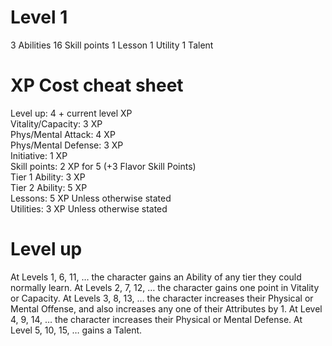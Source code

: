 # Level 1
3 Abilities
16 Skill points
1 Lesson
1 Utility
1 Talent

# XP Cost cheat sheet  
Level up: 4 + current level XP  
Vitality/Capacity: 3 XP  
Phys/Mental Attack: 4 XP  
Phys/Mental Defense: 3 XP  
Initiative: 1 XP  
Skill points: 2 XP for 5 (+3 Flavor Skill Points)  
Tier 1 Ability: 3 XP  
Tier 2 Ability: 5 XP  
Lessons: 5 XP Unless otherwise stated  
Utilities: 3 XP Unless otherwise stated

# Level up
At Levels 1, 6, 11, … the character gains an Ability of any tier they could normally learn.
At Levels 2, 7, 12, … the character gains one point in Vitality or Capacity.
At Levels 3, 8, 13, … the character increases their Physical or Mental Offense, and also increases any one of their Attributes by 1.
At Level 4, 9, 14, … the character increases their Physical or Mental Defense.
At Level 5, 10, 15, … gains a Talent.